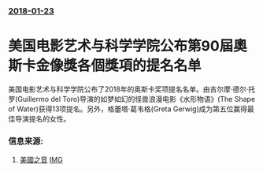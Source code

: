 ### [2018-01-23](/news/2018/01/23/index.md)

##### 
# 美国电影艺术与科学学院公布第90屆奧斯卡金像獎各個獎項的提名名单 

美国电影艺术与科学学院公布了2018年的奥斯卡奖项提名名单。由吉尔摩·德尔·托罗(Guillermo del Toro)导演的如梦如幻的怪兽浪漫电影《水形物语》(The Shape of Water)获得13项提名。另外，格蕾塔·葛韦格(Greta Gerwig)成为第五位赢得最佳导演提名的女性。


### 信息来源:

1. [美國之音](https://www.voachinese.com/a/academy-award-20180123/4220776.html) [IMG](https://gdb.voanews.com/139CFF31-8BE0-41A0-AB31-63F26D47A323_w1200_r1_s.jpg)
